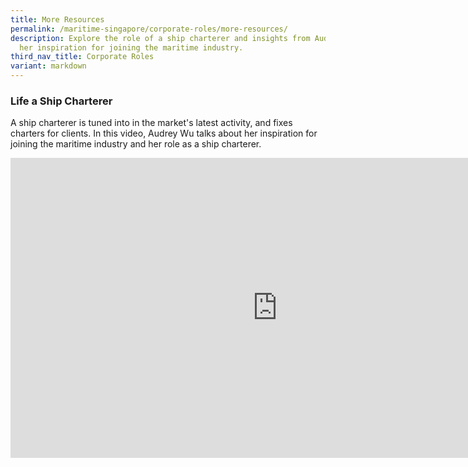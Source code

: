 ```yaml
---
title: More Resources
permalink: /maritime-singapore/corporate-roles/more-resources/
description: Explore the role of a ship charterer and insights from Audrey Wu on
  her inspiration for joining the maritime industry.
third_nav_title: Corporate Roles
variant: markdown
---
```

### Life a Ship Charterer
A ship charterer is tuned into in the market's latest activity, and fixes charters for clients. In this video, Audrey Wu talks about her inspiration for joining the maritime industry and her role as a ship charterer.
<iframe allowfullscreen="" allow="accelerometer; autoplay; clipboard-write; encrypted-media; gyroscope; picture-in-picture; web-share" frameborder="0" title="YouTube video player" src="https://www.youtube.com/embed/Ny-wWq85PeM?si=MtmZizr2XdQJU2PV" height="480" width="854"></iframe>
